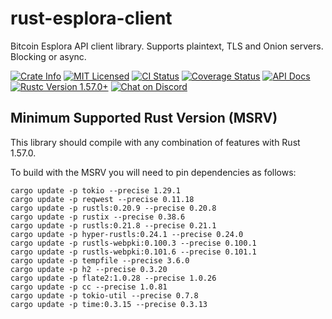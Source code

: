 # rust-esplora-client

Bitcoin Esplora API client library. Supports plaintext, TLS and Onion servers. Blocking or async.

<p>
    <a href="https://crates.io/crates/esplora-client"><img alt="Crate Info" src="https://img.shields.io/crates/v/esplora-client.svg"/></a>
    <a href="https://github.com/bitcoindevkit/rust-esplora-client/blob/master/LICENSE"><img alt="MIT Licensed" src="https://img.shields.io/badge/license-MIT-blue.svg"/></a>
    <a href="https://github.com/bitcoindevkit/rust-esplora-client/actions/workflows/cont_integration.yml"><img alt="CI Status" src="https://github.com/bitcoindevkit/rust-esplora-client/workflows/Rust/badge.svg"></a>
    <a href='https://coveralls.io/github/bitcoindevkit/rust-esplora-client?branch=master'><img src='https://coveralls.io/repos/github/bitcoindevkit/rust-esplora-client/badge.svg?branch=master' alt='Coverage Status' /></a>
    <a href="https://docs.rs/esplora-client"><img alt="API Docs" src="https://img.shields.io/badge/docs.rs-esplora--client-green"/></a>
    <a href="https://blog.rust-lang.org/2021/12/02/Rust-1.57.0.html"><img alt="Rustc Version 1.57.0+" src="https://img.shields.io/badge/rustc-1.57.0%2B-lightgrey.svg"/></a>
    <a href="https://discord.gg/d7NkDKm"><img alt="Chat on Discord" src="https://img.shields.io/discord/753336465005608961?logo=discord"></a>
</p>

## Minimum Supported Rust Version (MSRV)
This library should compile with any combination of features with Rust 1.57.0.

To build with the MSRV you will need to pin dependencies as follows:

```shell
cargo update -p tokio --precise 1.29.1
cargo update -p reqwest --precise 0.11.18
cargo update -p rustls:0.20.9 --precise 0.20.8
cargo update -p rustix --precise 0.38.6
cargo update -p rustls:0.21.8 --precise 0.21.1
cargo update -p hyper-rustls:0.24.1 --precise 0.24.0
cargo update -p rustls-webpki:0.100.3 --precise 0.100.1
cargo update -p rustls-webpki:0.101.6 --precise 0.101.1
cargo update -p tempfile --precise 3.6.0
cargo update -p h2 --precise 0.3.20
cargo update -p flate2:1.0.28 --precise 1.0.26
cargo update -p cc --precise 1.0.81
cargo update -p tokio-util --precise 0.7.8
cargo update -p time:0.3.15 --precise 0.3.13
```